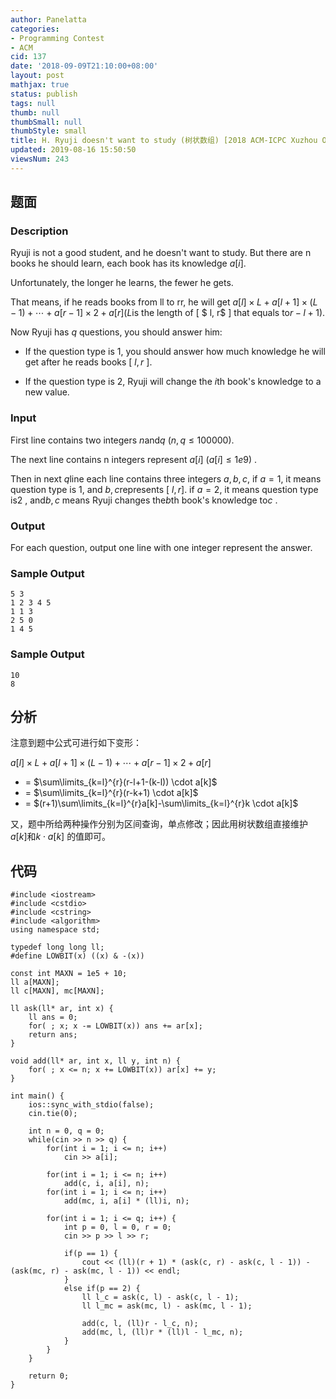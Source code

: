 ```yaml
---
author: Panelatta
categories:
- Programming Contest
- ACM
cid: 137
date: '2018-09-09T21:10:00+08:00'
layout: post
mathjax: true
status: publish
tags: null
thumb: null
thumbSmall: null
thumbStyle: small
title: H. Ryuji doesn't want to study (树状数组) [2018 ACM-ICPC Xuzhou Online Contest]
updated: 2019-08-16 15:50:50
viewsNum: 243
---
```


<!--more-->

## 题面

### Description

Ryuji is not a good student, and he doesn't want to study. But there are n books he should learn, each book has its knowledge $a[i]$.

Unfortunately, the longer he learns, the fewer he gets.

That means, if he reads books from ll to rr, he will get $a[l] \times L + a[l+1] \times (L-1) + \cdots + a[r-1] \times 2 + a[r]$($L$is the length of [ $ l, r$ ] that equals to$r - l + 1$).

Now Ryuji has $q$ questions, you should answer him:

- If the question type is $1$, you should answer how much knowledge he will get after he reads books [ $l, r$ ].

- If the question type is $2$, Ryuji will change the $i$th book's knowledge to a new value.

### Input

First line contains two integers $n$and$q$ ($n, q \le 100000$).

The next line contains n integers represent $a[i]$ $(a[i]≤1e9)$ .

Then in next $q$line each line contains three integers $a, b, c$, if $a = 1$, it means question type is $1$, and $b, c$represents [ $l , r$]. if $a = 2$, it means question type is$2$ , and$b, c$ means Ryuji changes the$b$th book's knowledge to$c$ .

### Output

For each question, output one line with one integer represent the answer.

### Sample Output

```
5 3
1 2 3 4 5
1 1 3
2 5 0
1 4 5
```

### Sample Output

```
10
8
```

## 分析

注意到题中公式可进行如下变形：

$a[l] \times L + a[l+1] \times (L-1) + \cdots + a[r-1] \times 2 + a[r]$

- = $\sum\limits_{k=l}^{r}(r-l+1-(k-l)) \cdot a[k]$
- = $\sum\limits_{k=l}^{r}(r-k+1) \cdot a[k]$
- = $(r+1)\sum\limits_{k=l}^{r}a[k]-\sum\limits_{k=l}^{r}k \cdot a[k]$

又，题中所给两种操作分别为区间查询，单点修改；因此用树状数组直接维护 $a[k]$和$k \cdot a[k]$ 的值即可。

## 代码

```
#include <iostream>
#include <cstdio>
#include <cstring>
#include <algorithm>
using namespace std;

typedef long long ll;
#define LOWBIT(x) ((x) & -(x))

const int MAXN = 1e5 + 10;
ll a[MAXN];
ll c[MAXN], mc[MAXN];

ll ask(ll* ar, int x) {
    ll ans = 0;
    for( ; x; x -= LOWBIT(x)) ans += ar[x];
    return ans;
}

void add(ll* ar, int x, ll y, int n) {
    for( ; x <= n; x += LOWBIT(x)) ar[x] += y;
}

int main() {
    ios::sync_with_stdio(false);
    cin.tie(0);

    int n = 0, q = 0;
    while(cin >> n >> q) {
        for(int i = 1; i <= n; i++)
            cin >> a[i];

        for(int i = 1; i <= n; i++)
            add(c, i, a[i], n);
        for(int i = 1; i <= n; i++)
            add(mc, i, a[i] * (ll)i, n);

        for(int i = 1; i <= q; i++) {
            int p = 0, l = 0, r = 0;
            cin >> p >> l >> r;

            if(p == 1) {
                cout << (ll)(r + 1) * (ask(c, r) - ask(c, l - 1)) - (ask(mc, r) - ask(mc, l - 1)) << endl;
            }
            else if(p == 2) {
                ll l_c = ask(c, l) - ask(c, l - 1);
                ll l_mc = ask(mc, l) - ask(mc, l - 1);

                add(c, l, (ll)r - l_c, n);
                add(mc, l, (ll)r * (ll)l - l_mc, n);
            }
        }
    }

    return 0;
}

```
